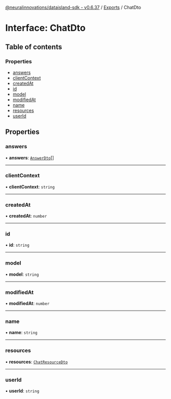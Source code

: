 [@neuralinnovations/dataisland-sdk - v0.6.37](../../README.md) / [Exports](../modules.md) / ChatDto

# Interface: ChatDto

## Table of contents

### Properties

- [answers](ChatDto.md#answers)
- [clientContext](ChatDto.md#clientcontext)
- [createdAt](ChatDto.md#createdat)
- [id](ChatDto.md#id)
- [model](ChatDto.md#model)
- [modifiedAt](ChatDto.md#modifiedat)
- [name](ChatDto.md#name)
- [resources](ChatDto.md#resources)
- [userId](ChatDto.md#userid)

## Properties

### answers

• **answers**: [`AnswerDto`](AnswerDto.md)[]

___

### clientContext

• **clientContext**: `string`

___

### createdAt

• **createdAt**: `number`

___

### id

• **id**: `string`

___

### model

• **model**: `string`

___

### modifiedAt

• **modifiedAt**: `number`

___

### name

• **name**: `string`

___

### resources

• **resources**: [`ChatResourceDto`](ChatResourceDto.md)

___

### userId

• **userId**: `string`
